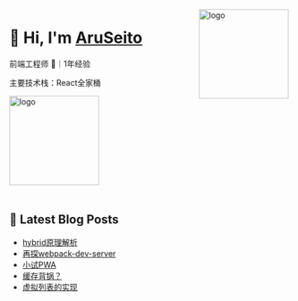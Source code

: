 
<img src="https://github-readme-stats.vercel.app/api?username=AruSeito&show_icons=true&title_color=fff&icon_color=79ff97&text_color=9f9f9f&bg_color=151515" alt="logo" height="160" align="right" style="margin: 5px; margin-bottom: 20px;" />

# 👋 Hi, I'm [AruSeito](https://aruseito.github.io/)

前端工程师 🤖｜1年经验 

主要技术栈：React全家桶

<img src="https://github-profile-trophy.vercel.app/?username=AruSeito&column=7" alt="logo" height="160" align="center" style="margin: auto; margin-bottom: 20px;" />


## 📕 Latest Blog Posts

<!-- BLOG-POST-LIST:START -->
- [hybrid原理解析](https://aruseito.github.io/article/e4052a99/)
- [再探webpack-dev-server](https://aruseito.github.io/article/d836125a/)
- [小试PWA](https://aruseito.github.io/article/246388ad/)
- [缓存背锅？](https://aruseito.github.io/article/85e77354/)
- [虚拟列表的实现](https://aruseito.github.io/article/66276cbc/)
<!-- BLOG-POST-LIST:END -->





